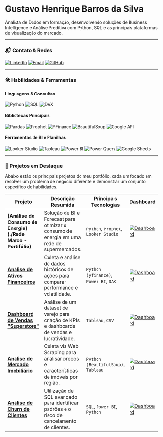 # Gustavo Henrique Barros da Silva

Analista de Dados em formação, desenvolvendo soluções de Business Intelligence e Análise Preditiva com Python, SQL e as principais plataformas de visualização do mercado.

---

### 📬 Contato & Redes

[![LinkedIn](https://img.shields.io/badge/LinkedIn-0A66C2?style=for-the-badge&logo=linkedin&logoColor=white)](https://www.linkedin.com/in/gustavohbarros/)
[![Email](https://img.shields.io/badge/Email-D14836?style=for-the-badge&logo=gmail&logoColor=white)](mailto:gustavo.hbarros.sp@gmail.com)
[![GitHub](https://img.shields.io/badge/GitHub-181717?style=for-the-badge&logo=github&logoColor=white)](https://github.com/guzzkj)

---

### 🛠️ Habilidades & Ferramentas

#### Linguagens & Consultas
![Python](https://img.shields.io/badge/Python-3776AB?style=for-the-badge&logo=python&logoColor=white)
![SQL](https://img.shields.io/badge/SQL-4479A1?style=for-the-badge&logo=postgresql&logoColor=white)
![DAX](https://img.shields.io/badge/DAX-F2C811?style=for-the-badge&logo=power-bi&logoColor=black)

#### Bibliotecas Principais
![Pandas](https://img.shields.io/badge/Pandas-150458?style=for-the-badge&logo=pandas&logoColor=white)
![Prophet](https://img.shields.io/badge/Prophet-007afe?style=for-the-badge&logo=facebook&logoColor=white)
![YFinance](https://img.shields.io/badge/YFinance-0087B3?style=for-the-badge)
![BeautifulSoup](https://img.shields.io/badge/BeautifulSoup-8B9DAF?style=for-the-badge)
![Google API](https://img.shields.io/badge/Google%20API-4285F4?style=for-the-badge&logo=google&logoColor=white)


#### Ferramentas de BI e Planilhas
![Looker Studio](https://img.shields.io/badge/Looker%20Studio-4285F4?style=for-the-badge&logo=google-data-studio&logoColor=white)
![Tableau](https://img.shields.io/badge/Tableau-E97627?style=for-the-badge&logo=tableau&logoColor=white)
![Power BI](https://img.shields.io/badge/Power%20BI-F2C811?style=for-the-badge&logo=power-bi&logoColor=black)
![Power Query](https://img.shields.io/badge/Power%20Query-217346?style=for-the-badge&logo=microsoft-excel&logoColor=white)
![Google Sheets](https://img.shields.io/badge/Google%20Sheets-34A853?style=for-the-badge&logo=google-sheets&logoColor=white)

---

### 🚀 Projetos em Destaque

Abaixo estão os principais projetos do meu portfólio, cada um focado em resolver um problema de negócio diferente e demonstrar um conjunto específico de habilidades.

| Projeto | Descrição Resumida | Principais Tecnologias | Dashboard |
|---|---|---|---|
| **[Análise de Consumo de Energia](./Rede Marco - Portifólio)** | Solução de BI e Forecast para otimizar o consumo de energia em uma rede de supermercados. | `Python`, `Prophet`, `Looker Studio` | [![Dashboard](https://img.shields.io/badge/Ver%20Dashboard-4285F4?style=for-the-badge&logo=google-data-studio&logoColor=white)](https://lookerstudio.google.com/reporting/70a0371c-7d8f-4512-bce6-a38106fa19fe) |
| **[Análise de Ativos Financeiros](./[NOME_DO_REPOSITORIO_DO_PROJETO])** | Coleta e análise de dados históricos de ações para comparar performance e volatilidade. | `Python (yfinance)`, `Power BI`, `DAX`| [![Dashboard](https://img.shields.io/badge/Ver%20Dashboard-F2C811?style=for-the-badge&logo=power-bi&logoColor=black)]([LINK_PARA_SEU_DASHBOARD_POWERBI]) |
| **[Dashboard de Vendas "Superstore"](./[NOME_DO_REPOSITORIO_DO_PROJETO])** | Análise de um dataset de varejo para criação de KPIs e dashboards de vendas e lucratividade. | `Tableau`, `CSV` | [![Dashboard](https://img.shields.io/badge/Ver%20Dashboard-E97627?style=for-the-badge&logo=tableau&logoColor=white)]([LINK_PARA_SEU_DASHBOARD_TABLEAU]) |
| **[Análise de Mercado Imobiliário](./[NOME_DO_REPOSITORIO_DO_PROJETO])** | Coleta via Web Scraping para analisar preços e características de imóveis por região. | `Python (BeautifulSoup)`, `Tableau` | [![Dashboard](https://img.shields.io/badge/Ver%20Dashboard-E97627?style=for-the-badge&logo=tableau&logoColor=white)]([LINK_PARA_SEU_DASHBOARD_TABLEAU]) |
| **[Análise de Churn de Clientes](./[NOME_DO_REPOSITORIO_DO_PROJETO])** | Utilização de SQL avançado para identificar padrões e o risco de cancelamento de clientes. | `SQL`, `Power BI`, `Python` | [![Dashboard](https://img.shields.io/badge/Ver%20Dashboard-F2C811?style=for-the-badge&logo=power-bi&logoColor=black)]([LINK_PARA_SEU_DASHBOARD_POWERBI]) |

